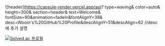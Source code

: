 ![header](https://capsule-render.vercel.app/api? 
type=waving&
color=auto&
height=300&
section=header&
text=Welcome&
fontSize=90&animation=fadeIn&fontAlignY=38&
desc=Wooin's%20GitHub%20Profile&descAlignY=51&descAlign=62 //desc에 추가 설명 

[![Solved.ac
프로필](http://mazassumnida.wtf/api/mini/generate_badge?boj=oallo)](https://solved.ac/oallo)
<!--[![Solved.ac
프로필](http://mazassumnida.wtf/api/v2/generate_badge?boj=oallo)](https://solved.ac/oallo)
-->
<!--
**Woo02in/Woo02in** is a ✨ _special_ ✨ repository because its `README.md` (this file) appears on your GitHub profile.

Here are some ideas to get you started:

- 🔭 I’m currently working on ...
- 🌱 I’m currently learning ...
- 👯 I’m looking to collaborate on ...
- 🤔 I’m looking for help with ...
- 💬 Ask me about ...
- 📫 How to reach me: ...
- 😄 Pronouns: ...
- ⚡ Fun fact: ...
-->
